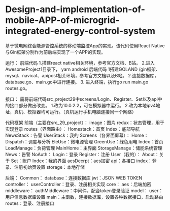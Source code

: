 # Design-and-implementation-of-mobile-APP-of-microgrid-integrated-energy-control-system
基于微电网综合能源管控系统的移动端监控App的实现。该代码使用React Native与Gin框架分别作为前后端实现了一个APP的实现。

运行：
前端代码
1.搭建react native相关环境，参考官方文档、B站。
2.进入AwesomeProject1目录下， yarn android
后端代码
1搭建GOLAND /gin框架、mysql、navicat、apipost相关环境，参考官方文档以及B站。
2.连接数据库，database.go、main.go中进行连接。
3. 进入终端，执行go run main.go routes.go。

接口：
需将前端代码src_project29中screens/Login、Register、Set以及api中的接口部分做出改变。
1.改为10.0.2.2，可在模拟器中运行。
2.改为本地ipv4地址，真机、模拟器均可运行。（真机运行手机电脑连接同一个网络）


代码框架
前端（主要在src_29_project）：
image：图片
redux：状态管理，用于实现登录
routes（界面路由）：
    Homestack：首页
    Index：底部导航
    NewsStack：告警
    UserStack：我的
Screens（各界面屏幕）：
  Home：
Dispatch：调度与分析
EleUse：微电源管理
GreenUse：绿色用电
Index：首页
LoadManage：负荷管理
MainHome：主界面
StorageManage：储能系统管理
  News：告警
  NoAuth：
Login：登录
Register：注册
  User（我的）：
About：关于
Set：账户
Index：我的界面
aesDecrpt：aes加密
api：各接口
index：登录、注册初始页设置
storage：本地存储

后端：
Common：
    database：连接数据库
    jwt：JSON WEB TOKEN
controller：
    userController：登录、注册相关实现
core：
aes：后端加密
middleware：
authMiddleware：中间件，配合token登录验证
model：
user：用户信息数据库设置
main：主函数，连接数据库，设置各种数据接口，启动路由
routes：登录、注册接口

